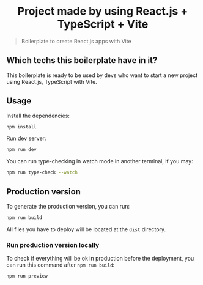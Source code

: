 <h1 align="center">Project made by using React.js + TypeScript + Vite</h1>

> Boilerplate to create React.js apps with Vite

## Which techs this boilerplate have in it?

This boilerplate is ready to be used by devs who want to start a new project using React.js, TypeScript with Vite.

## Usage

Install the dependencies:

```sh
npm install
```

Run dev server:

```sh
npm run dev
```

You can run type-checking in watch mode in another terminal, if you may:

```sh
npm run type-check --watch
```

## Production version

To generate the production version, you can run:

```sh
npm run build
```

All files you have to deploy will be located at the `dist` directory.

### Run production version locally

To check if everything will be ok in production before the deployment, you can run this command after `npm run build`:

```sh
npm run preview
```
